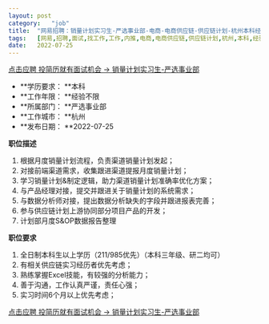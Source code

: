 ```yaml
---
layout:	post
category:	"job"
title:	"网易招聘：销量计划实习生-严选事业部-电商-电商供应链-供应链计划-杭州本科经验不限"
tags:	[网易,招聘,面试,找工作,工作,内推,电商,电商供应链,供应链计划,杭州,本科,经验不限]
date:	2022-07-25
---
```


[点击应聘 投简历就有面试机会 -> 销量计划实习生-严选事业部](http://mobile.bole.netease.com/bole/boleDetail?id=41773&employeeId=346f03c3cda5f04c&key=all)



- **学历要求： **本科
- **工作年限： **经验不限
- **所属部门： **严选事业部
- **工作城市： **杭州
- **发布日期： **2022-07-25



**职位描述**
1. 根据月度销量计划流程，负责渠道销量计划发起；
2. 对接前端渠道需求，收集跟进渠道提报月度销量计划；
3. 学习销量计划&amp;制定逻辑，助力渠道销量计划准确率优化方案；
4. 与产品经理对接，提交并跟进关于销量计划的系统需求；
5. 与数据分析师对接，提出数据分析缺失的字段并跟进报表完善；
6. 参与供应链计划上游协同部分项目产品的开发；
7. 计划部月度S&amp;OP数据报告整理



**职位要求**
1. 全日制本科生以上学历（211/985优先）（本科三年级、研二均可）
2. 有相关供应链实习经历者优先考虑；
3. 熟练掌握Excel技能，有较强的分析能力；
4. 善于沟通，工作认真严谨，责任心强；
5. 实习时间6个月以上优先考虑；




[点击应聘 投简历就有面试机会 -> 销量计划实习生-严选事业部](http://mobile.bole.netease.com/bole/boleDetail?id=41773&employeeId=346f03c3cda5f04c&key=all)